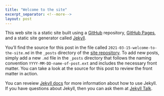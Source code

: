 ```yaml
---
title: "Welcome to the site"
excerpt_separator: <!--more-->
layout: post
--- 
```


This web site is a static site built using a [GitHub](https://github.com/) repository, [GitHub Pages](https://pages.github.com/), and a static site generator called [Jekyll](https://jekyllrb.com/).

You’ll find the source for this post in the file called `2021-03-15-welcome-to-the-site.md` in the `_posts` directory of the [site repository](https://github.com/maxgray20/english-3210). To add new posts, simply add a new `.md` file in the `_posts` directory that follows the naming convention `YYYY-MM-DD-name-of-post.ext` and includes the necessary front matter. You can take a look at the source for this post to review the front matter in action.

<!--more-->

You can reveiew [Jekyll docs][jekyll-docs] for more information about how to use Jekyll. If you have questions about Jekyll, then you can ask them at [Jekyll Talk][jekyll-talk].

[jekyll-docs]: http://jekyllrb.com/docs/home
[jekyll-talk]: https://talk.jekyllrb.com/
